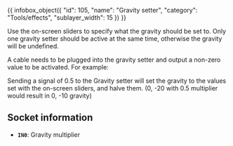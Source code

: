 {{ infobox_object({
	"id": 105,
	"name": "Gravity setter",
	"category": "Tools/effects",
	"sublayer_width": 15
}) }}

Use the on-screen sliders to specify what the gravity should be set to. Only one gravity setter should be active at the same time, otherwise the gravity will be undefined.

A cable needs to be plugged into the gravity setter and output a non-zero value to be activated. For example:

Sending a signal of 0.5 to the Gravity setter will set the gravity to the values set with the on-screen sliders, and halve them. (0, -20 with 0.5 multiplier would result in 0, -10 gravity)

## Socket information
- **`IN0`**: Gravity multiplier
